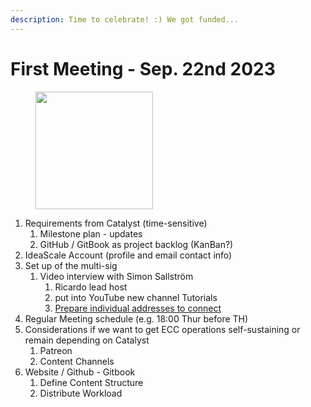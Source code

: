 ```yaml
---
description: Time to celebrate! :) We got funded...
---
```


# First Meeting - Sep. 22nd 2023

<figure><img src="https://images.unsplash.com/photo-1496843916299-590492c751f4?crop=entropy&#x26;cs=srgb&#x26;fm=jpg&#x26;ixid=M3wxOTcwMjR8MHwxfHNlYXJjaHw3fHxjZWxlYnJhdGV8ZW58MHx8fHwxNjk1NDAzMjg2fDA&#x26;ixlib=rb-4.0.3&#x26;q=85" alt="" width="188"><figcaption></figcaption></figure>

1. Requirements from Catalyst (time-sensitive)
   1. Milestone plan - updates
   2. GitHub / GitBook as project backlog (KanBan?)
2. IdeaScale Account (profile and email contact info)
3. Set up of the multi-sig
   1. Video interview with Simon Sallström&#x20;
      1. Ricardo lead host&#x20;
      2. put into YouTube new channel Tutorials
      3. [Prepare individual addresses to connect](broken-reference)
4. Regular Meeting schedule (e.g. 18:00 Thur before TH)&#x20;
5. Considerations if we want to get ECC operations self-sustaining or remain depending on Catalyst
   1. Patreon
   2. Content Channels
6. Website / Github - Gitbook
   1. Define Content Structure
   2. Distribute Workload
